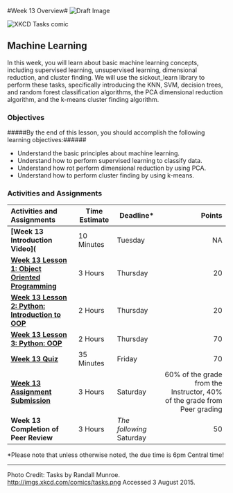 #Week 13 Overview#
![Draft Image](../images/Draft_Version_picture.png)

![XKCD Tasks comic](images/XKCDMachineLearning.png)
## Machine Learning ##

In this week, you will learn about basic machine learning concepts, including supervised learning, unsupervised learning, dimensional reduction, and cluster finding. We will use the sickout_learn library to perform these tasks, specifically introducing the KNN, SVM, decision trees, and random forest classification algorithms, the PCA dimensional reduction algorithm, and the k-means cluster finding algorithm. 

### Objectives ###

#####By the end of this lesson, you should accomplish the following learning objectives:######

- Understand the basic principles about machine learning.
- Understand how to perform supervised learning to classify data.
- Understand how rot perform dimensional reduction by using PCA.
- Understand how to perform cluster finding by using k-means.

### Activities and Assignments ###

|Activities and Assignments | Time Estimate | Deadline* | Points|
|:------| -----|-------|----------:|
|**[Week 13 Introduction Video](**|10 Minutes|Tuesday|NA|
|**[Week 13 Lesson 1: Object Oriented Programming](lesson1.md)**| 3 Hours |Thursday| 20|
|**[Week 13 Lesson 2: Python: Introduction to OOP](lesson2.md)**| 2 Hours | Thursday | 20 |
|**[Week 13 Lesson 3: Python: OOP](lesson3.md)**| 2 Hours | Thursday| 70 |
|**[Week 13 Quiz][w13q]**| 35 Minutes | Friday | 70|
|**[Week 13 Assignment Submission][w13a]**| 3 Hours | Saturday | 60% of the grade from the Instructor, 40% of the grade from Peer grading | 
|**Week 13 Completion of Peer Review**| 3 Hours | *The following* Saturday | 50 | 

*Please note that unless otherwise noted, the due time is 6pm Central time!

----------
[w13a]: https://learn.illinois.edu/mod/workshop/view.php?id=1095404
[w13q]: https://learn.illinois.edu/mod/quiz/view.php?id=1095401

Photo Credit: Tasks by Randall Munroe. http://imgs.xkcd.com/comics/tasks.png Accessed 3 August 2015.
